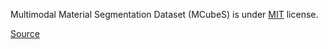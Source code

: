 Multimodal Material Segmentation Dataset (MCubeS) is under [MIT](https://spdx.org/licenses/MIT.html) license.

[Source](https://github.com/kyotovision-public/multimodal-material-segmentation/blob/main/LICENSE)